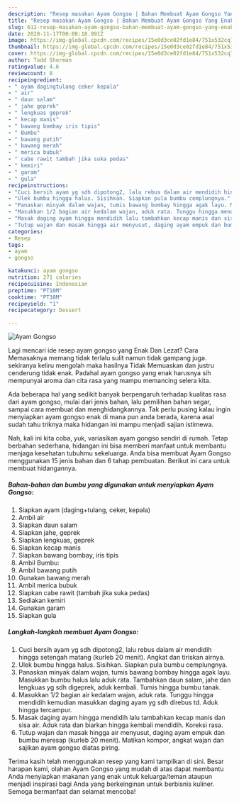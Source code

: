 ```yaml
---
description: "Resep masakan Ayam Gongso | Bahan Membuat Ayam Gongso Yang Enak Dan Mudah"
title: "Resep masakan Ayam Gongso | Bahan Membuat Ayam Gongso Yang Enak Dan Mudah"
slug: 612-resep-masakan-ayam-gongso-bahan-membuat-ayam-gongso-yang-enak-dan-mudah
date: 2020-11-17T00:08:18.991Z
image: https://img-global.cpcdn.com/recipes/15e0d3ce02fd1e84/751x532cq70/ayam-gongso-foto-resep-utama.jpg
thumbnail: https://img-global.cpcdn.com/recipes/15e0d3ce02fd1e84/751x532cq70/ayam-gongso-foto-resep-utama.jpg
cover: https://img-global.cpcdn.com/recipes/15e0d3ce02fd1e84/751x532cq70/ayam-gongso-foto-resep-utama.jpg
author: Todd Sherman
ratingvalue: 4.6
reviewcount: 8
recipeingredient:
- " ayam dagingtulang ceker kepala"
- " air"
- " daun salam"
- " jahe geprek"
- " lengkuas geprek"
- " kecap manis"
- " bawang bombay iris tipis"
- " Bumbu"
- " bawang putih"
- " bawang merah"
- " merica bubuk"
- " cabe rawit tambah jika suka pedas"
- " kemiri"
- " garam"
- " gula"
recipeinstructions:
- "Cuci bersih ayam yg sdh dipotong2, lalu rebus dalam air mendidih hingga setengah matang (kurleb 20 menit). Angkat dan tiriskan airnya."
- "Ulek bumbu hingga halus. Sisihkan. Siapkan pula bumbu cemplungnya."
- "Panaskan minyak dalam wajan, tumis bawang bombay hingga agak layu. Masukkan bumbu halus lalu aduk rata. Tambahkan daun salam, jahe dan lengkuas yg sdh digeprek, aduk kembali. Tumis hingga bumbu tanak."
- "Masukkan 1/2 bagian air kedalam wajan, aduk rata. Tunggu hingga mendidih kemudian masukkan daging ayam yg sdh direbus td. Aduk hingga tercampur."
- "Masak daging ayam hingga mendidih lalu tambahkan kecap manis dan sisa air. Aduk rata dan biarkan hingga kembali mendidih. Koreksi rasa."
- "Tutup wajan dan masak hingga air menyusut, daging ayam empuk dan bumbu meresap (kurleb 20 menit). Matikan kompor, angkat wajan dan sajikan ayam gongso diatas piring."
categories:
- Resep
tags:
- ayam
- gongso

katakunci: ayam gongso 
nutrition: 271 calories
recipecuisine: Indonesian
preptime: "PT10M"
cooktime: "PT38M"
recipeyield: "1"
recipecategory: Dessert

---
```



![Ayam Gongso](https://img-global.cpcdn.com/recipes/15e0d3ce02fd1e84/751x532cq70/ayam-gongso-foto-resep-utama.jpg)

Lagi mencari ide resep ayam gongso yang Enak Dan Lezat? Cara Memasaknya memang tidak terlalu sulit namun tidak gampang juga. sekiranya keliru mengolah maka hasilnya Tidak Memuaskan dan justru cenderung tidak enak. Padahal ayam gongso yang enak harusnya sih mempunyai aroma dan cita rasa yang mampu memancing selera kita.

Ada beberapa hal yang sedikit banyak berpengaruh terhadap kualitas rasa dari ayam gongso, mulai dari jenis bahan, lalu pemilihan bahan segar, sampai cara membuat dan menghidangkannya. Tak perlu pusing kalau ingin menyiapkan ayam gongso enak di mana pun anda berada, karena asal sudah tahu triknya maka hidangan ini mampu menjadi sajian istimewa.




Nah, kali ini kita coba, yuk, variasikan ayam gongso sendiri di rumah. Tetap berbahan sederhana, hidangan ini bisa memberi manfaat untuk membantu menjaga kesehatan tubuhmu sekeluarga. Anda bisa membuat Ayam Gongso menggunakan 15 jenis bahan dan 6 tahap pembuatan. Berikut ini cara untuk membuat hidangannya.

<!--inarticleads1-->

##### Bahan-bahan dan bumbu yang digunakan untuk menyiapkan Ayam Gongso:

1. Siapkan  ayam (daging+tulang, ceker, kepala)
1. Ambil  air
1. Siapkan  daun salam
1. Siapkan  jahe, geprek
1. Siapkan  lengkuas, geprek
1. Siapkan  kecap manis
1. Siapkan  bawang bombay, iris tipis
1. Ambil  Bumbu:
1. Ambil  bawang putih
1. Gunakan  bawang merah
1. Ambil  merica bubuk
1. Siapkan  cabe rawit (tambah jika suka pedas)
1. Sediakan  kemiri
1. Gunakan  garam
1. Siapkan  gula




<!--inarticleads2-->

##### Langkah-langkah membuat Ayam Gongso:

1. Cuci bersih ayam yg sdh dipotong2, lalu rebus dalam air mendidih hingga setengah matang (kurleb 20 menit). Angkat dan tiriskan airnya.
1. Ulek bumbu hingga halus. Sisihkan. Siapkan pula bumbu cemplungnya.
1. Panaskan minyak dalam wajan, tumis bawang bombay hingga agak layu. Masukkan bumbu halus lalu aduk rata. Tambahkan daun salam, jahe dan lengkuas yg sdh digeprek, aduk kembali. Tumis hingga bumbu tanak.
1. Masukkan 1/2 bagian air kedalam wajan, aduk rata. Tunggu hingga mendidih kemudian masukkan daging ayam yg sdh direbus td. Aduk hingga tercampur.
1. Masak daging ayam hingga mendidih lalu tambahkan kecap manis dan sisa air. Aduk rata dan biarkan hingga kembali mendidih. Koreksi rasa.
1. Tutup wajan dan masak hingga air menyusut, daging ayam empuk dan bumbu meresap (kurleb 20 menit). Matikan kompor, angkat wajan dan sajikan ayam gongso diatas piring.




Terima kasih telah menggunakan resep yang kami tampilkan di sini. Besar harapan kami, olahan Ayam Gongso yang mudah di atas dapat membantu Anda menyiapkan makanan yang enak untuk keluarga/teman ataupun menjadi inspirasi bagi Anda yang berkeinginan untuk berbisnis kuliner. Semoga bermanfaat dan selamat mencoba!
